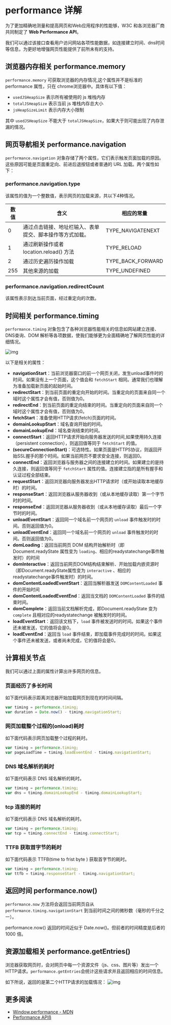 # performance 详解

为了更加精确地测量和提高网页和Web应用程序的性能够，W3C 和各浏览器厂商共同制定了 **Web Performance API**。

我们可以通过该接口查看用户访问网站各项性能数据，如连接建立时间、dns时间等信息，为更好地增强网页性能提供了前所未有的支持。

## 浏览器内存相关 performance.memory

`performance.memory` 可获取浏览器的内存情况,这个属性并不是标准的performance 属性，只在 chrome浏览器中。具体有以下值：

- `usedJSHeapSize` 表示所有被使用的 js 堆栈内存
- `totalJSHeapSize` 表示当前 js 堆栈内存总大小
- `jsHeapSizeLimit` 表示内存大小限制

其中 `usedJSHeapSize` 不能大于 `totalJSHeapSize`，如果大于则可能出现了内存泄漏的情况。

## 网页导航相关 performance.navigation

`performance.navigation` 对象存储了两个属性，它们表示触发页面加载的原因。这些原因可能是页面重定向、前进后退按钮或者普通的 URL 加载。两个属性如下：

### performance.navigation.type

该属性的值为一个整数值，表示网页的加载来源，共以下4种情况。

| 数值 | 含义                                                     | 相应的常量        |
| ---- | -------------------------------------------------------- | ----------------- |
| 0    | 通过点击链接、地址栏输入、表单提交、脚本操作等方式加载。 | TYPE_NAVIGATENEXT |
| 1    | 通过刷新操作或者 location.reload() 方法                  | TYPE_RELOAD       |
| 2    | 通过历史遍历操作加载                                     | TYPE_BACK_FORWARD |
| 255  | 其他来源的加载                                           | TYPE_UNDEFINED    |

### performance.navigation.redirectCount

该属性表示到达当前页面，经过重定向的次数。

## 时间相关 performance.timing

`performance.timing` 对象包含了各种浏览器性能相关的信息如网站建立连接、DNS查询、DOM 解析等各项数据，使我们能够更为全面精确地了解网页性能的详细情况。

![img](http://coding.imweb.io/img/p6/performance.png)

以下是相关的属性：

- **navigationStart**：当前浏览器窗口的前一个网页关闭，发生unload事件时的时间。如果没有上一个页面，这个值会和 `fetchStart` 相同。通常我们也理解为准备加载新页面的起始时间。
- **redirectStart**：到当前页面的重定向开始的时间。当重定向的页面来自同一个域时这个属性才会有值，否则值为0。
- **redirectEnd**：到当前页面的重定向结束的时间。当重定向的页面来自同一个域时这个属性才会有值，否则值为0。
- **fetchStart**：准备使用HTTP请求(fetch)页面的时间。
- **domainLookupStart**：域名查询开始的时间。
- **domainLookupEnd**：域名查询结束的时间。
- **connectStart**：返回HTTP请求开始向服务器发送的时间,如果使用持久连接（persistent connection），则返回值等同于 `fetchStart` 的值。
- **(secureConnectionStart)**：可选特性。如果页面是HTTPS协议，则返回开始SSL握手的那个时间。如果当前网页不要求安全连接，则返回0。
- **connectEnd**：返回浏览器与服务器之间的连接建立的时间。如果建立的是持久连接，则返回值等同于 `fetchStart` 属性的值。连接建立指的是所有握手和认证过程全部结束。
- **requestStart**：返回浏览器向服务器发出HTTP请求时（或开始读取本地缓存时）的时间。
- **responseStart**：返回浏览器从服务器收到（或从本地缓存读取）第一个字节时的时间。
- **responseEnd**：返回浏览器从服务器收到（或从本地缓存读取）最后一个字节时的时间。
- **unloadEventStart**：返回同一个域名前一个网页的 `unload` 事件触发时的时间。否则返回值为0。
- **unloadEventEnd**：返回同一个域名前一个网页的 `unload` 事件触发时的时间。否则返回值为0。
- **domLoading**：返回当前网页 DOM 结构开始解析时（即 Document.readyState 属性变为 `loading`、相应的readystatechange事件触发时）的时间
- **domInteractive**：返回当前网页DOM结构结束解析、开始加载内嵌资源时（即Document.readyState属性变为 `interactive` 、相应的readystatechange事件触发时）的时间。
- **domContentLoadedEventStart**：返回当解析器发送 `DOMContentLoaded` 事件的开始时间
- **domContentLoadedEventEnd**：返回当文档的 `DOMContentLoaded` 事件的结束时间。
- **domComplete**：返回当前文档解析完成，即Document.readyState 变为 `complete` 且相对应的readystatechange 被触发时的时间。
- **loadEventStart**：返回该文档下，`load` 事件被发送时的时间。如果这个事件还未被发送，它的值将会是0。
- **loadEventEnd**：返回当 `load` 事件结束，即加载事件完成时的时间。如果这个事件还未被发送，或者尚未完成，它的值将会是0。

## 计算相关节点

我们可以通过上面的属性计算出许多网页的信息。

### 页面经历了多长时间

如下面代码表示距离浏览器开始加载网页到现在的时间间隔。

```js
var timing = performance.timing; 
var duration = Date.now() - timing.navigationStart; 
```

### 网页加载整个过程的(onload)耗时

如下面代码表示网页加载整个过程的耗时。

```js
var timing = performance.timing; 
var pageLoadTime = timing.loadEventEnd - timing.navigationStart;
```

### DNS 域名解析的耗时

如下面代码表示 DNS 域名解析的耗时。

```js
var timing = performance.timing; 
var dns = timing.domainLookupEnd - timing.domainLookupStart;
```

### tcp 连接的耗时

如下面代码表示 DNS 域名解析的耗时。

```js
var timing = performance.timing; 
var tcp = timing.connectEnd - timing.connectStart;
```

### TTFB 获取首字节的耗时

如下面代码表示 TTFB(time to frist byte ) 获取首字节的耗时。

```js
var timing = performance.timing; 
var ttfb = timing.responseStart - timing.navigationStart;
```

## 返回时间 performance.now()

`performance.now` 方法将会返回当前网页自从`performance.timing.navigationStart` 到当前时间之间的微秒数（毫秒的千分之一）。

performance.now() 返回的时间近似于 Date.now()。但前者的时间精度是后者的 1000 倍。

## 资源加载相关 performance.getEntries()

浏览器获取网页时，会对网页中每一个资源文件（js、css、图片等）发出一个HTTP请求。`performance.getEntries`会统计这些请求并且返回相应的时间信息。

如下所说，返回的是第二个HTTP请求的加载情况：
![img](http://coding.imweb.io/img/p6/performance-entries.png)

## 更多阅读

- [Window.performance - MDN](https://developer.mozilla.org/zh-CN/docs/Web/API/Window/performance)
- [Performance APIß](http://javascript.ruanyifeng.com/bom/performance.html#toc4)